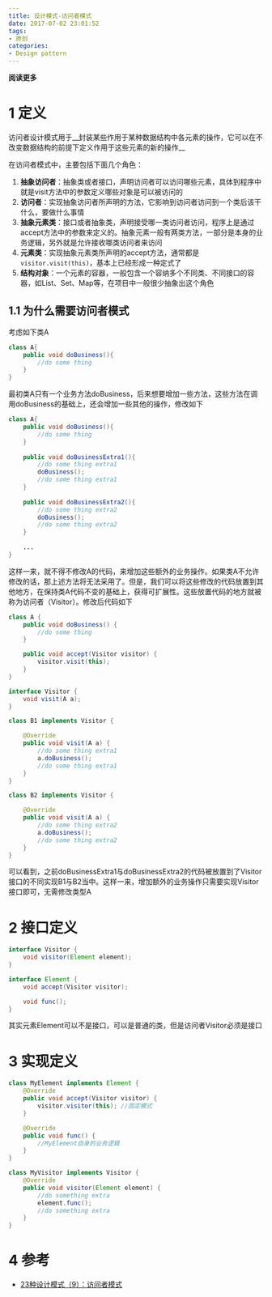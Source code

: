 ```yaml
---
title: 设计模式-访问者模式
date: 2017-07-02 23:01:52
tags: 
- 原创
categories: 
- Design pattern
---
```


__阅读更多__

<!--more-->

# 1 定义

访问者设计模式用于__封装某些作用于某种数据结构中各元素的操作，它可以在不改变数据结构的前提下定义作用于这些元素的新的操作__

在访问者模式中，主要包括下面几个角色：

1. __抽象访问者__：抽象类或者接口，声明访问者可以访问哪些元素，具体到程序中就是visit方法中的参数定义哪些对象是可以被访问的
1. __访问者__：实现抽象访问者所声明的方法，它影响到访问者访问到一个类后该干什么，要做什么事情
1. __抽象元素类__：接口或者抽象类，声明接受哪一类访问者访问，程序上是通过accept方法中的参数来定义的。抽象元素一般有两类方法，一部分是本身的业务逻辑，另外就是允许接收哪类访问者来访问
1. __元素类__：实现抽象元素类所声明的accept方法，通常都是`visitor.visit(this)`，基本上已经形成一种定式了
1. __结构对象__：一个元素的容器，一般包含一个容纳多个不同类、不同接口的容器，如List、Set、Map等，在项目中一般很少抽象出这个角色

## 1.1 为什么需要访问者模式

考虑如下类A

```java
class A{
    public void doBusiness(){
        //do some thing
    }
}
```

最初类A只有一个业务方法doBusiness，后来想要增加一些方法，这些方法在调用doBusiness的基础上，还会增加一些其他的操作，修改如下

```java
class A{
    public void doBusiness(){
        //do some thing
    }
    
    public void doBusinessExtra1(){
        //do some thing extra1
        doBusiness();
        //do some thing extra1
    }
    
    public void doBusinessExtra2(){
        //do some thing extra2
        doBusiness();
        //do some thing extra2
    }
    
    ...
}
```

这样一来，就不得不修改A的代码，来增加这些额外的业务操作。如果类A不允许修改的话，那上述方法将无法采用了。但是，我们可以将这些修改的代码放置到其他地方，在保持类A代码不变的基础上，获得可扩展性。这些放置代码的地方就被称为访问者（Visitor）。修改后代码如下

```java
class A {
    public void doBusiness() {
        //do some thing
    }

    public void accept(Visitor visitor) {
        visitor.visit(this);
    }
}

interface Visitor {
    void visit(A a);
}

class B1 implements Visitor {

    @Override
    public void visit(A a) {
        //do some thing extra1
        a.doBusiness();
        //do some thing extra1
    }
}

class B2 implements Visitor {

    @Override
    public void visit(A a) {
        //do some thing extra2
        a.doBusiness();
        //do some thing extra2
    }
}
```

可以看到，之前doBusinessExtra1与doBusinessExtra2的代码被放置到了Visitor接口的不同实现B1与B2当中。这样一来，增加额外的业务操作只需要实现Visitor接口即可，无需修改类型A

# 2 接口定义

```java
interface Visitor {
    void visitor(Element element);
}

interface Element {
    void accept(Visitor visitor);

    void func();
}
```

其实元素Element可以不是接口，可以是普通的类，但是访问者Visitor必须是接口

# 3 实现定义

```java
class MyElement implements Element {
    @Override
    public void accept(Visitor visitor) {
        visitor.visitor(this); //固定模式
    }

    @Override
    public void func() {
        //MyElement自身的业务逻辑
    }
}

class MyVisitor implements Visitor {
    @Override
    public void visitor(Element element) {
        //do something extra
        element.func();
        //do something extra
    }
}

```

# 4 参考

* [23种设计模式（9）：访问者模式](http://blog.csdn.net/zhengzhb/article/details/7489639)
